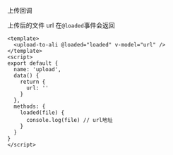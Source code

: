 上传回调

上传后的文件 url 在`@loaded`事件会返回

```vue
<template>
  <upload-to-ali @loaded="loaded" v-model="url" />
</template>
<script>
export default {
  name: 'upload',
  data() {
    return {
      url: ''
    }
  },
  methods: {
    loaded(file) {
      console.log(file) // url地址
    }
  }
}
</script>
```
